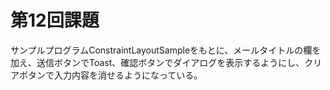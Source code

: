 # 第12回課題
サンプルプログラムConstraintLayoutSampleをもとに、メールタイトルの欄を加え、送信ボタンでToast、確認ボタンでダイアログを表示するようにし、クリアボタンで入力内容を消せるようになっている。
